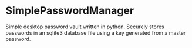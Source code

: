 # SimplePasswordManager
Simple desktop password vault written in python. Securely stores passwords in an sqlite3 database file using a key generated from a master password.

